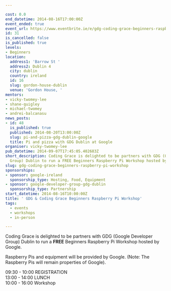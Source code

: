 ```yaml
---

cost: 0.0
end_datetime: 2014-08-16T17:00:00Z
event_ended: true
event_url: https://www.eventbrite.ie/e/gdg-coding-grace-beginners-raspberry-pi-workshop-tickets-12489346973
id: 31
is_cancelled: false
is_published: true
levels:
- Beginners
location:
  address1: 'Barrow St '
  address2: Dublin 4
  city: dublin
  country: ireland
  id: 16
  slug: gordon-house-dublin
  venue: 'Gordon House, '
mentors:
- vicky-twomey-lee
- shane-quigley
- michael-twomey
- andrei-balcanasu
news_posts:
- id: 48
  is_published: true
  published: 2014-08-20T13:00:00Z
  slug: pi-and-pizza-gdg-dublin-google
  title: Pi and pizza with GDG Dublin at Google
organiser: vicky-twomey-lee
pub_datetime: 2014-09-07T17:45:05.402683Z
short_description: Coding Grace is delighted to be partners with GDG (Google Developer
  Group) Dublin to run a FREE Beginners Raspberry Pi Workshop hosted by Google.
slug: gdg-coding-grace-beginners-raspberry-pi-workshop
sponsorships:
- sponsor: google-ireland
  sponsorship_type: Hosting, Food, Equipment
- sponsor: google-developer-group-gdg-dublin
  sponsorship_type: Partnership
start_datetime: 2014-08-16T10:00:00Z
title: ' GDG & Coding Grace Beginners Raspberry Pi Workshop'
tags:
  - events
  - workshops
  - in-person

---
```


Coding Grace is delighted to be partners with GDG (Google Developer Group) Dublin to run a **FREE** Beginners Raspberry Pi Workshop hosted by Google.

Raspberry Pis and equipment will be provided by Google. (Note: The Raspberry Pis will remain properties of Google).

09:30 - 10:00 REGISTRATION<br/>
13:00 - 14:00 LUNCH <br/>
10:00 - 16:00 Workshop <br/>
